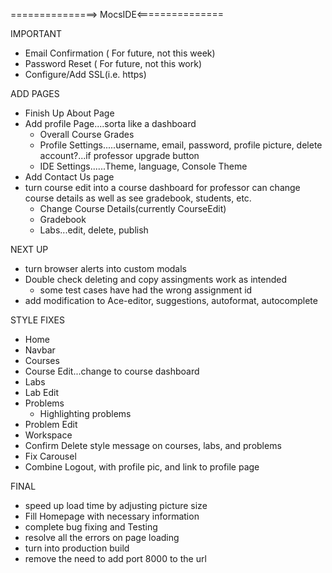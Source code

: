 ===============> MocsIDE<===============

IMPORTANT
* Email Confirmation ( For future, not this week)
* Password Reset ( For future, not this work)
* Configure/Add SSL(i.e. https)


ADD PAGES
* Finish Up About Page
* Add profile Page....sorta like a dashboard
    * Overall Course Grades
    * Profile Settings.....username, email, password, profile picture, delete account?...if professor upgrade button 
    * IDE Settings......Theme, language, Console Theme
* Add Contact Us page
* turn course edit into a course dashboard for professor can change course details as well as see gradebook, students, etc.
    * Change Course Details(currently CourseEdit)
    * Gradebook
    * Labs...edit, delete, publish


NEXT UP
* turn browser alerts into custom modals
* Double check deleting and copy assingments work as intended
    * some test cases have had the wrong assignment id
* add modification to Ace-editor, suggestions, autoformat, autocomplete



STYLE FIXES
* Home
* Navbar
* Courses
* Course Edit...change to course dashboard
* Labs
* Lab Edit
* Problems
    * Highlighting problems
* Problem Edit
* Workspace
* Confirm Delete style message on courses, labs, and problems
* Fix Carousel
* Combine Logout, with profile pic, and link to profile page



FINAL
* speed up load time by adjusting picture size
* Fill Homepage with necessary information
* complete bug fixing and Testing
* resolve all the errors on page loading
* turn into production build
* remove the need to add port 8000 to the url
